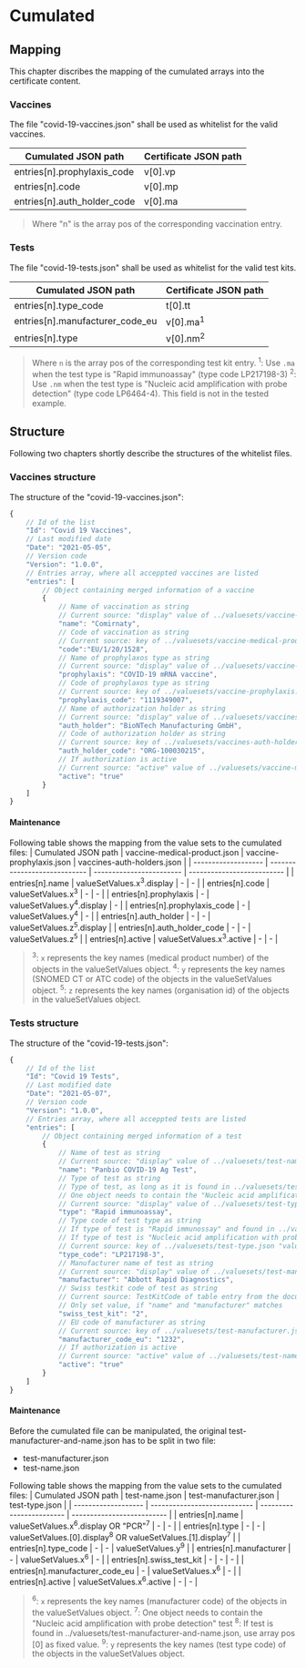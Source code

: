 # Cumulated

## Mapping

This chapter discribes the mapping of the cumulated arrays into the certificate content.

### Vaccines

The file "covid-19-vaccines.json" shall be used as whitelist for the valid vaccines.

| Cumulated JSON path | Certificate JSON path |
| ------------------- | --------------------- |
| entries[n].prophylaxis_code | v[0].vp |
| entries[n].code | v[0].mp |
| entries[n].auth_holder_code | v[0].ma |

> Where "n" is the array pos of the corresponding vaccination entry.

### Tests

The file "covid-19-tests.json" shall be used as whitelist for the valid test kits.

| Cumulated JSON path | Certificate JSON path |
| ------------------- | --------------------- |
| entries[n].type_code | t[0].tt |
| entries[n].manufacturer_code_eu | v[0].ma<sup>1</sup> |
| entries[n].type | v[0].nm<sup>2</sup> |

> Where `n` is the array pos of the corresponding test kit entry.
> <sup>1</sup>: Use `.ma` when the test type is "Rapid immunoassay" (type code LP217198-3)
> <sup>2</sup>: Use `.nm` when the test type is "Nucleic acid amplification with probe detection" (type code LP6464-4). This field is not in the tested example.

## Structure

Following two chapters shortly describe the structures of the whitelist files.

### Vaccines structure

The structure of the "covid-19-vaccines.json":

```javascript
{
    // Id of the list
    "Id": "Covid 19 Vaccines",
    // Last modified date
    "Date": "2021-05-05",
    // Version code
    "Version": "1.0.0",
    // Entries array, where all acceppted vaccines are listed
    "entries": [
        // Object containing merged information of a vaccine
        {
            // Name of vaccination as string
            // Current source: "display" value of ../valuesets/vaccine-medical-product.json "valueSetValues" entries.
            "name": "Comirnaty",
            // Code of vaccination as string
            // Current source: key of ../valuesets/vaccine-medical-product.json "valueSetValues" entries.
            "code":"EU/1/20/1528",
            // Name of prophylaxos type as string
            // Current source: "display" value of ../valuesets/vaccine-prophylaxis.json "valueSetValues" entries.
            "prophylaxis": "COVID-19 mRNA vaccine",
            // Code of prophylaxos type as string
            // Current source: key of ../valuesets/vaccine-prophylaxis.json "valueSetValues" entries.
            "prophylaxis_code": "1119349007",
            // Name of authorization holder as string
            // Current source: "display" value of ../valuesets/vaccines-auth-holders.json "valueSetValues" entries.
            "auth_holder": "BioNTech Manufacturing GmbH",
            // Code of authorization holder as string
            // Current source: key of ../valuesets/vaccines-auth-holders.json "valueSetValues" entries.
            "auth_holder_code": "ORG-100030215",
            // If authorization is active
            // Current source: "active" value of ../valuesets/vaccine-medical-product.json "valueSetValues" entries.
            "active": "true"
        }
    ]
}

```

#### Maintenance

Following table shows the mapping from the value sets to the cumulated files:
| Cumulated JSON path | vaccine-medical-product.json | vaccine-prophylaxis.json | vaccines-auth-holders.json |
| ------------------- | ---------------------------- | ------------------------ | -------------------------- |
| entries[n].name | valueSetValues.x<sup>3</sup>.display | - | - |
| entries[n].code | valueSetValues.x<sup>3</sup> | - | - |
| entries[n].prophylaxis | - | valueSetValues.y<sup>4</sup>.display | - |
| entries[n].prophylaxis_code | - | valueSetValues.y<sup>4</sup> | - |
| entries[n].auth_holder | - | - | valueSetValues.z<sup>5</sup>.display |
| entries[n].auth_holder_code | - | - | valueSetValues.z<sup>5</sup> |
| entries[n].active | valueSetValues.x<sup>3</sup>.active | - | - |

> <sup>3</sup>: `x` represents the key names (medical product number) of the objects in the valueSetValues object.
> <sup>4</sup>: `y` represents the key names (SNOMED CT or ATC code) of the objects in the valueSetValues object.
> <sup>5</sup>: `z` represents the key names (organisation id) of the objects in the valueSetValues object.

### Tests structure
The structure of the "covid-19-tests.json":

```javascript
{
    // Id of the list
    "Id": "Covid 19 Tests",
    // Last modified date
    "Date": "2021-05-07",
    // Version code
    "Version": "1.0.0",
    // Entries array, where all acceppted tests are listed
    "entries": [
        // Object containing merged information of a test
        {
            // Name of test as string
            // Current source: "display" value of ../valuesets/test-name.json "valueSetValues" entries.
            "name": "Panbio COVID-19 Ag Test",
            // Type of test as string
            // Type of test, as long as it is found in ../valuesets/test-manufacturer-and-name.json the value is "Rapid immunoassay"
            // One object needs to contain the "Nucleic acid amplification with probe detection"
            // Current source: "display" value of ../valuesets/test-type.json "valueSetValues" entries.
            "type": "Rapid immunoassay",
            // Type code of test type as string
            // If type of test is "Rapid immunossay" and found in ../valuesets/test-manufacturer-and-name.json, key of array pos [0]
            // If type of test is "Nucleic acid amplification with probe detection", key of array pos [1]
            // Current source: key of ../valuesets/test-type.json "valueSetValues" entries.
            "type_code": "LP217198-3",
            // Manufacturer name of test as string
            // Current source: "display" value of ../valuesets/test-manufacturer.json "valueSetValues" entries.
            "manufacturer": "Abbott Rapid Diagnostics",
            // Swiss testkit code of test as string
            // Current source: TestKitCode of table entry from the document "Listen der validierten SARS-CoV-2-Schnelltests1.pdf" published by FOPH
            // Only set value, if "name" and "manufacturer" matches
            "swiss_test_kit": "2",
            // EU code of manufacturer as string
            // Current source: key of ../valuesets/test-manufacturer.json "valueSetValues" entries.
            "manufacturer_code_eu": "1232",
            // If authorization is active
            // Current source: "active" value of ../valuesets/test-name.json "valueSetValues" entries.
            "active": "true"
        }
    ]
}

```

#### Maintenance

Before the cumulated file can be manipulated, the original test-manufacturer-and-name.json has to be split in two file:

- test-manufacturer.json
- test-name.json

Following table shows the mapping from the value sets to the cumulated files:
| Cumulated JSON path | test-name.json | test-manufacturer.json | test-type.json |
| ------------------- | ---------------------------- | ------------------------ | -------------------------- |
| entries[n].name | valueSetValues.x<sup>6</sup>.display OR "PCR"<sup>7</sup> | - | - |
| entries[n].type | - | - | valueSetValues.[0].display<sup>8</sup> OR valueSetValues.[1].display<sup>7</sup> |
| entries[n].type_code | - | - | valueSetValues.y<sup>9</sup> |
| entries[n].manufacturer | - | valueSetValues.x<sup>6</sup> | - |
| entries[n].swiss_test_kit | - | - | - |
| entries[n].manufacturer_code_eu | - | valueSetValues.x<sup>6</sup> | - |
| entries[n].active | valueSetValues.x<sup>6</sup>.active | - | - |

> <sup>6</sup>: `x` represents the key names (manufacturer code) of the objects in the valueSetValues object.
> <sup>7</sup>: One object needs to contain the "Nucleic acid amplification with probe detection" test
> <sup>8</sup>: If test is found in ../valuesets/test-manufacturer-and-name.json, use array pos [0] as fixed value.
> <sup>9</sup>: `y` represents the key names (test type code) of the objects in the valueSetValues object.


